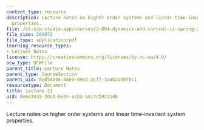 ```yaml
---
content_type: resource
description: Lecture notes on higher order systems and linear time-invariant system
  properties.
file: /ol-ocw-studio-app/courses/2-004-dynamics-and-control-ii-spring-2008/8e6878353de8beaeacbab817cb8c314b_lecture_21.pdf
file_size: 209872
file_type: application/pdf
learning_resource_types:
- Lecture Notes
license: https://creativecommons.org/licenses/by-nc-sa/4.0/
ocw_type: OCWFile
parent_title: Lecture Notes
parent_type: CourseSection
parent_uid: 8ed54b04-44e9-89e3-2cf7-3a4b3a0078c1
resourcetype: Document
title: Lecture 21
uid: 8e687835-3de8-beae-acba-b817cb8c314b
---
```

Lecture notes on higher order systems and linear time-invariant system properties.